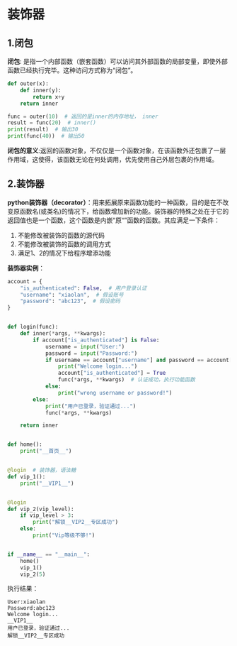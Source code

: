 # 装饰器

## 1.闭包

**闭包**: 是指一个内部函数（嵌套函数）可以访问其外部函数的局部变量，即使外部函数已经执行完毕。这种访问方式称为“闭包”。

```python
def outer(x):
    def inner(y):
        return x+y
    return inner

func = outer(10)  # 返回的是inner的内存地址， inner
result = func(20)  # inner()
print(result)  # 输出30
print(func(40))  # 输出50
```

**闭包的意义**:返回的函数对象，不仅仅是一个函数对象，在该函数外还包裹了一层作用域，这使得，该函数无论在何处调用，优先使用自己外层包裹的作用域。

## 2.装饰器

 **python装饰器（decorator）**：用来拓展原来函数功能的一种函数，目的是在不改变原函数名(或类名)的情况下，给函数增加新的功能。装饰器的特殊之处在于它的返回值也是一个函数，这个函数是内嵌“原“”函数的函数。其应满足一下条件：

 1. 不能修改被装饰的函数的源代码
 2. 不能修改被装饰的函数的调用方式
 3. 满足1、2的情况下给程序增添功能

**装饰器实例**：

```python
account = {
    "is_authenticated": False,  # 用户登录认证
    "username": "xiaolan",  # 假设账号
    "password": "abc123",  # 假设密码
}


def login(func):
    def inner(*args, **kwargs):
        if account["is_authenticated"] is False:
            username = input("User:")
            password = input("Password:")
            if username == account["username"] and password == account["password"]:
                print("Welcome login...")
                account["is_authenticated"] = True
                func(*args, **kwargs)  # 认证成功，执行功能函数
            else:
                print("wrong username or password!")
        else:
            print("用户已登录，验证通过...")
            func(*args, **kwargs)

    return inner


def home():
    print("__首页__")


@login  # 装饰器，语法糖
def vip_1():
    print("__VIP1__")


@login
def vip_2(vip_level):
    if vip_level > 3:
        print("解锁__VIP2__专区成功")
    else:
        print("Vip等级不够!")


if __name__ == "__main__":
    home()
    vip_1()
    vip_2(5)

```

执行结果：

```None
User:xiaolan
Password:abc123 
Welcome login...
__VIP1__
用户已登录，验证通过...
解锁__VIP2__专区成功
```
